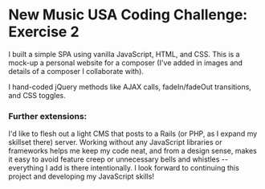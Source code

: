# New Music USA Coding Challenge: Exercise 2

I built a simple SPA using vanilla JavaScript, HTML, and CSS. This is a mock-up a personal website for a composer (I've added in images and details of a composer I collaborate with).

I hand-coded jQuery methods like AJAX calls, fadeIn/fadeOut transitions, and CSS toggles. 

### Further extensions:
I'd like to flesh out a light CMS that posts to a Rails (or PHP, as I expand my skillset there) server. Working without any JavaScript libraries or frameworks helps me keep my code neat, and from a design sense, makes it easy to avoid feature creep or unnecessary bells and whistles -- everything I add is there intentionally.
I look forward to continuing this project and developing my JavaScript skills!
